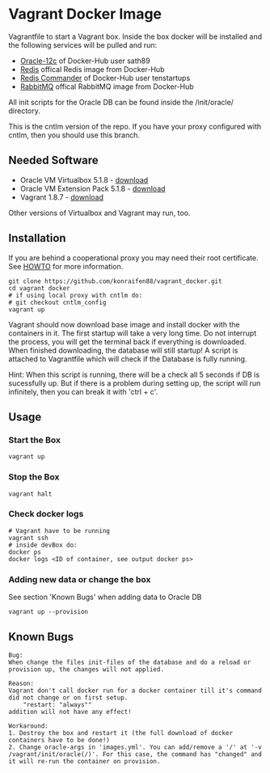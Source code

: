 # Vagrant Docker Image

Vagrantfile to start a Vagrant box. Inside the box docker will be installed and the following services will be pulled and run:

* [Oracle-12c](https://hub.docker.com/r/sath89/oracle-12c/) of Docker-Hub user sath89
* [Redis](https://hub.docker.com/_/redis/) offical Redis image from Docker-Hub
* [Redis Commander](https://hub.docker.com/r/tenstartups/redis-commander/) of Docker-Hub user tenstartups
* [RabbitMQ](https://hub.docker.com/_/rabbitmq/) offical RabbitMQ image from Docker-Hub

All init scripts for the Oracle DB can be found inside the /init/oracle/ directory.

This is the cntlm version of the repo. If you have your proxy configured with cntlm, then you should use this branch.

## Needed Software

* Oracle VM Virtualbox 5.1.8 - [download](http://download.virtualbox.org/virtualbox/5.1.8/VirtualBox-5.1.8-111374-Win.exe)
* Oracle VM Extension Pack 5.1.8 - [download](http://download.virtualbox.org/virtualbox/5.1.8/Oracle_VM_VirtualBox_Extension_Pack-5.1.8.vbox-extpack)
* Vagrant 1.8.7 - [download](https://releases.hashicorp.com/vagrant/1.8.7/vagrant_1.8.7.msi)

Other versions of Virtualbox and Vagrant may run, too.

## Installation

If you are behind a cooperational proxy you may need their root certificate. 
See [HOWTO](init/certificates/HOWTO.md) for more information.

``` shell
git clone https://github.com/konraifen88/vagrant_docker.git
cd vagrant docker
# if using local proxy with cntlm do:
# git checkout cntlm_config
vagrant up
```

Vagrant should now download base image and install docker with the containers in it.
The first startup will take a very long time. Do not interrupt the process, you will get the terminal back if everything is downloaded.
When finished downloading, the database will still startup!
A script is attached to Vagrantfile which will check if the Database is fully running. 

Hint:
When this script is running, there will be a check all 5 seconds if DB is sucessfully up. But if there is a problem during setting up, the script will run infinitely, then you can break it with 'ctrl + c'.

## Usage

### Start the Box

``` shell
vagrant up
```

### Stop the Box

``` shell
vagrant halt
```

### Check docker logs

``` shell
# Vagrant have to be running
vagrant ssh
# inside devBox do:
docker ps
docker logs <ID of container, see output docker ps>
```

### Adding new data or change the box
See section 'Known Bugs' when adding data to Oracle DB

``` shell
vagrant up --provision
```

## Known Bugs

	Bug:
	When change the files init-files of the database and do a reload or provision up, the changes will not applied.
	
	Reason:
	Vagrant don't call docker run for a docker container till it's command did not change or on first setup. 
		"restart: "always""
	addition will not have any effect!
	
	Workaround:
	1. Destroy the box and restart it (the full download of docker containers have to be done!)
	2. Change oracle-args in 'images.yml'. You can add/remove a '/' at '-v /vagrant/init/oracle(/)'. For this case, the command has "changed" and it will re-run the container on provision. 